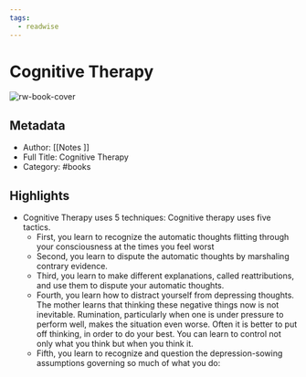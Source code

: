 ```yaml
---
tags:
  - readwise
---
```


# Cognitive Therapy

![rw-book-cover](https://readwise-assets.s3.amazonaws.com/static/images/default-book-icon-0.c6917d331b03.png)

## Metadata
- Author: [[Notes ]]
- Full Title: Cognitive Therapy
- Category: #books

## Highlights
- Cognitive Therapy uses 5 techniques:
  Cognitive therapy uses five tactics.
  - First, you learn to recognize the automatic thoughts flitting through your consciousness at the times you feel worst
  - Second, you learn to dispute the automatic thoughts by marshaling contrary evidence.
  - Third, you learn to make different explanations, called reattributions, and use them to dispute your automatic thoughts.
  - Fourth, you learn how to distract yourself from depressing thoughts. The mother learns that thinking these negative things now is not inevitable. Rumination, particularly when one is under pressure to perform well, makes the situation even worse. Often it is better to put off thinking, in order to do your best. You can learn to control not only what you think but when you think it. 
  - Fifth, you learn to recognize and question the depression-sowing assumptions governing so much of what you do:

